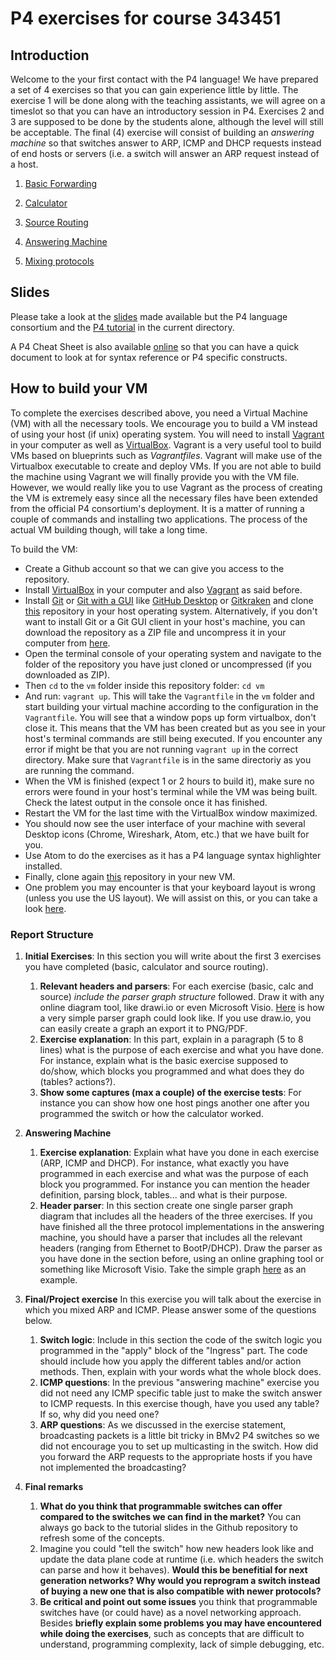 # P4 exercises for course 343451

## Introduction

Welcome to the your first contact with the P4 language! We have prepared a set of 4 exercises so that you can gain experience little by little. The exercise 1 will be done along with the teaching assistants, we will agree on a timeslot so that you can have an introductory session in P4.  Exercises 2 and 3 are supposed to be done by the students alone, although the level will still be acceptable. The final (4) exercise will consist of building an *answering machine* so that switches answer to ARP, ICMP and DHCP requests instead of end hosts or servers (i.e. a switch will answer an ARP request instead of a host.

1. [Basic Forwarding](./exercises/1_basic)

2. [Calculator](./exercises/2_calc)

3. [Source Routing](./exercises/3_source_routing)

4. [Answering Machine](./exercises/4_final_exercise)

5. [Mixing protocols](./exercises/5_project)


## Slides

Please take a look at the [slides](http://bit.ly/p4d2-2018-spring) made available but the P4 language consortium and the [P4 tutorial](./P4_tutorial.pdf) in the current directory.

A P4 Cheat Sheet is also available [online](https://drive.google.com/file/d/1Z8woKyElFAOP6bMd8tRa_Q4SA1cd_Uva/view?usp=sharing)
so that you can have a quick document to look at for syntax reference or P4 specific constructs.

## How to build your VM

To complete the exercises described above, you need a Virtual Machine (VM) with all the necessary tools. We encourage you to build a VM instead of using your host (if unix) operating system. You will need to install [Vagrant](https://www.vagrantup.com/downloads.html) in your computer as well as [VirtualBox](https://www.virtualbox.org/wiki/Downloads). Vagrant is a very useful tool to build VMs based on blueprints such as *Vagrantfiles*. Vagrant will make use of the Virtualbox executable to create and deploy VMs. If you are not able to build the machine using Vagrant we will finally provide you with the VM file. However, we would really like you to use Vagrant as the process of creating the VM is extremely easy since all the necessary files have been extended from the official P4 consortium's deployment. It is a matter of running a couple of commands and installing two applications. The process of the actual VM building though, will take a long time.  

To build the VM:
- Create a Github account so that we can give you access to the repository.
- Install [VirtualBox](https://www.virtualbox.org/wiki/Downloads) in your computer and also [Vagrant](https://www.vagrantup.com/downloads.html) as said before.
- Install [Git](https://git-scm.com/downloads) or [Git with a GUI](https://git-scm.com/downloads/guis) like [GitHub Desktop](https://desktop.github.com/) or [Gitkraken](https://www.gitkraken.com/) and clone [this](https://github.com/ederollora/34351_P4_Student_Exercise) repository in your host operating system. Alternatively, if you don't want to install Git or a Git GUI client in your host's machine, you can download the repository as a ZIP file and uncompress it in your computer from [here](https://github.com/ederollora/34351_P4_Student_Exercise).
- Open the terminal console of your operating system and navigate to the folder of the repository you have just cloned or uncompressed (if you downloaded as ZIP).
- Then `cd` to the `vm` folder inside this repository folder: `cd vm`
- And run: `vagrant up`. This will take the `Vagrantfile` in the `vm` folder and start building your virtual machine according to the configuration in the `Vagrantfile`. You will see that a window pops up form virtualbox, don't close it. This means that the VM has been created but as you see in your host's terminal commands are still being executed. If you encounter any error if might be that you are not running `vagrant up` in the correct directory. Make sure that `Vagrantfile` is in the same directoriy as you are running the command.
- When the VM is finished (expect 1 or 2 hours to build it), make sure no errors were found in your host's terminal while the VM was being built. Check the latest output in the console once it has finished.
- Restart the VM for the last time with the VirtualBox window maximized.
- You should now see the user interface of your machine with several Desktop icons (Chrome, Wireshark, Atom, etc.) that we have built for you.
- Use Atom to do the exercises as it has a P4 language syntax highlighter installed.
- Finally, clone again [this](https://github.com/ederollora/34351_P4_Student_Exercise) repository in your new VM.
- One problem you may encounter is that your keyboard layout is wrong (unless you use the US layout). We will assist on this, or you can take a look [here](https://askubuntu.com/a/788319).

### Report Structure

1. **Initial Exercises**: 
  In this section you will write about the first 3 exercises you have completed (basic, calculator and source routing). 
   1. **Relevant headers and parsers**: For each exercise (basic, calc and source) *include the parser graph structure* followed. Draw it with any online diagram tool, like drawi.io or even Microsoft Visio. [Here](https://github.com/ederollora/34351_P4_Student_Exercise/blob/master/example_diagram.pdf) is how a very simple parser graph could look like. If you use draw.io, you can easily create a graph an export it to PNG/PDF.
   2. **Exercise explanation**: In this part, explain in a paragraph (5 to 8 lines) what is the purpose of each exercise and what you have done. For instance, explain what is the basic exercise supposed to do/show, which blocks you programmed and what does they do (tables? actions?). 
   3. **Show some captures (max a couple) of the exercise tests**: For instance you can show how one host pings another one after you programmed the switch or how the calculator worked.

2. **Answering Machine**
   1. **Exercise explanation**: Explain what have you done in each exercise (ARP, ICMP and DHCP). For instance, what exactly you have programmed in each exercise and what was the purpose of each block you programmed. For instance you can mention the header definition, parsing block, tables... and what is their purpose.
   2. **Header parser**: In this section create one single parser graph diagram that includes all the headers of the three exercises. If you have finished all the three protocol implementations in the answering machine, you should have a parser that includes all the relevant headers (ranging from Ethernet to BootP/DHCP). Draw the parser as you have done in the section before, using an online graphing tool or something like Microsoft Visio. Take the simple graph [here](https://github.com/ederollora/34351_P4_Student_Exercise/blob/master/example_diagram.pdf) as an example.

3. **Final/Project exercise**
    In this exercise you will talk about the exercise in which you mixed ARP and ICMP. Please answer some of the questions below.
   1. **Switch logic**: Include in this section the code of the switch logic you programmed in the "apply" block of the "Ingress" part. The code should include how you apply the different tables and/or action methods. Then, explain with your words what the whole block does.
   2. **ICMP questions**: In the previous "answering machine" exercise you did not need any ICMP specific table just to make the switch answer to ICMP requests. In this exercise though, have you used any table? If so, why did you need one? 
   3. **ARP questions**: As we discussed in the exercise statement, broadcasting packets is a little bit tricky in BMv2 P4 switches so we did not encourage you to set up multicasting in the switch. How did you forward the ARP requests to the appropriate hosts if you have not implemented the broadcasting? 

4. **Final remarks**
   1. **What do you think that programmable switches can offer compared to the switches we can find in the market?** You can always go back to the tutorial slides in the Github repository to refresh some of the concepts.
   2. Imagine you could "tell the switch" how new headers look like and update the data plane code at runtime (i.e. which headers the switch can parse and how it behaves). **Would this be benefitial for next generation networks? Why would you reprogram a switch instead of buying a new one that is also compatible with newer protocols?**
   3. **Be critical and point out some issues** you think that programmable switches have (or could have) as a novel networking approach. Besides **briefly explain some problems you may have encountered while doing the exercises**, such as concepts that are difficult to understand, programming complexity, lack of simple debugging, etc. 

